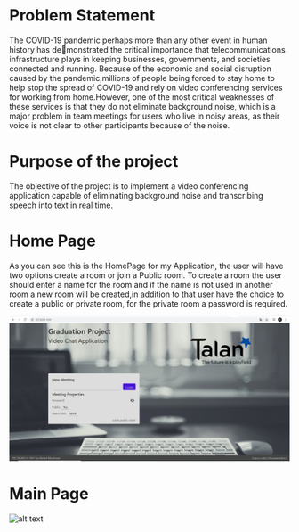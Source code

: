 # Problem Statement

The COVID-19 pandemic perhaps more than any other event in human history has demonstrated the critical importance that telecommunications infrastructure plays in keeping
businesses, governments, and societies connected and running. Because of the economic and
social disruption caused by the pandemic,millions of people being forced to stay home to
help stop the spread of COVID-19 and rely on video conferencing services for working from
home.However, one of the most critical weaknesses of these services is that they do not
eliminate background noise, which is a major problem in team meetings for users who live
in noisy areas, as their voice is not clear to other participants because of the noise.

#  Purpose of the project

The objective of the project is to implement a video conferencing application capable of
eliminating background noise and transcribing speech into text in real time.

# Home Page
As you can see this is the HomePage for my Application, the user will have two
options create a room or join a Public room. To create a room the user should enter a
name for the room and if the name is not used in another room a new room will be
created,in addition to that user have the choice to create a public or private room, for the
private room a password is required.

![alt text](https://github.com/Ahmed-Messlmani/PFE_TALAN/blob/main/web%20video%20conference/HomePage.png?raw=true)

# Main Page

![alt text](https://github.com/Ahmed-Messlmani/PFE_TALAN/blob/main/web%20video%20conference/communication%20page.png?raw=true)
